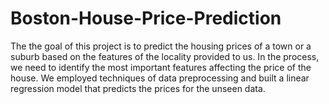 # Boston-House-Price-Prediction
The the goal of this project is to predict the housing prices of a town or a suburb based on the features of the locality provided to us. In the process, we need to identify the most important features affecting the price of the house. We employed techniques of data preprocessing and built a linear regression model that predicts the prices for the unseen data.

